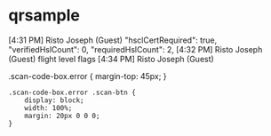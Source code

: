 # qrsample
[4:31 PM] Risto Joseph (Guest)
    "hsclCertRequired": true,
        "verifiedHslCount": 0,
        "requiredHslCount": 2,
​[4:32 PM] Risto Joseph (Guest)
    flight level flags 
​[4:34 PM] Risto Joseph (Guest)


.scan-code-box.error {
        margin-top: 45px;
    }

    .scan-code-box.error .scan-btn {
        display: block;
        width: 100%;
        margin: 20px 0 0 0;
    }
